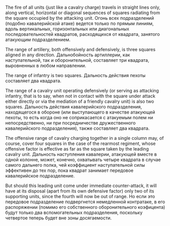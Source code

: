 
The fire of all units (just like a cavalry charge) travels in straight lines only, along vertical, horizontal or diagonal sequences of squares radiating from the square occupied by the attacking unit.
Огонь всех подразделений (подобно кавалерийской атаке) ведется только по прямым линиям, вдоль вертикальных, горизонтальных или диагональных последовательностей квадратов, расходящихся от квадрата, занятого атакующим подразделением.

The range of artillery, both offensively and defensively, is three squares aligned in any direction.
Дальнобойность артиллерии, как наступательной, так и оборонительной, составляет три квадрата, выровненных в любом направлении.

The range of infantry is two squares.
Дальность действия пехоты составляет два квадрата.

The range of a cavalry unit operating defensively (or serving as attacking infantry, that is to say, when not in contact with the square under attack either directly or via the mediation of a friendly cavalry unit) is also two squares.
Дальность действия кавалерийского подразделения, находящегося в обороне (или выступающего в качестве атакующей пехоты, то есть когда оно не соприкасается с атакуемым полем ни непосредственно, ни при посредничестве дружественного кавалерийского подразделения), также составляет два квадрата.

The offensive range of cavalry charging together in a single column may, of course, cover four squares in the case of the rearmost regiment, whose offensive factor is effective as far as the square taken by the leading cavalry unit.
Дальность наступления кавалерии, атакующей вместе в одной колонне, может, конечно, охватывать четыре квадрата в случае самого дальнего полка, чей коэффициент наступательной силы эффективен до тех пор, пока квадрат занимает передовое кавалерийское подразделение.

But should this leading unit come under immediate counter-attack, it will have at its disposal (apart from its own defensive factor) only two of its supporting units, since the fourth will now be out of range.
Но если это передовое подразделение подвергнется немедленной контратаке, в его распоряжении (помимо его собственного оборонительного коэфицента) будут только два вспомогательных подразделения, поскольку четвертое теперь будет вне зоны досягаемости.